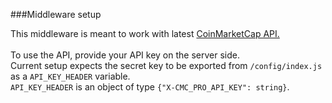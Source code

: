 ###Middleware setup

This middleware is meant to work with latest 
[CoinMarketCap API.](https://coinmarketcap.com/api/documentation/v1/)
<br/><br/>
To use the API, provide your API key on the server side.<br/>
Current setup expects the secret key to be exported from `/config/index.js` as a
`API_KEY_HEADER` variable.<br/>
`API_KEY_HEADER` is an object of type `{"X-CMC_PRO_API_KEY": string}`.




